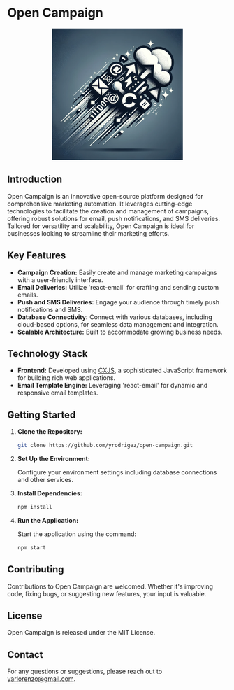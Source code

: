 # Open Campaign
<p align="center">
  <img src="logo.png" alt="Open Campaign Icon" width="300"/>
</p>

## Introduction

Open Campaign is an innovative open-source platform designed for comprehensive marketing automation. It leverages cutting-edge technologies to facilitate the creation and management of campaigns, offering robust solutions for email, push notifications, and SMS deliveries. Tailored for versatility and scalability, Open Campaign is ideal for businesses looking to streamline their marketing efforts.

## Key Features

- **Campaign Creation:** Easily create and manage marketing campaigns with a user-friendly interface.
- **Email Deliveries:** Utilize 'react-email' for crafting and sending custom emails.
- **Push and SMS Deliveries:** Engage your audience through timely push notifications and SMS.
- **Database Connectivity:** Connect with various databases, including cloud-based options, for seamless data management and integration.
- **Scalable Architecture:** Built to accommodate growing business needs.

## Technology Stack

- **Frontend:** Developed using [CXJS](https://cxjs.io/), a sophisticated JavaScript framework for building rich web applications.
- **Email Template Engine:** Leveraging 'react-email' for dynamic and responsive email templates.

## Getting Started

1. **Clone the Repository:**
   ```bash
   git clone https://github.com/yrodrigez/open-campaign.git
2. **Set Up the Environment:**

   Configure your environment settings including database connections and other services.
3. **Install Dependencies:**
   ```bash
   npm install

4. **Run the Application:**

   Start the application using the command:
    ```bash
    npm start

## Contributing
Contributions to Open Campaign are welcomed. Whether it's improving code, fixing bugs, or suggesting new features, your input is valuable.

## License
Open Campaign is released under the MIT License.

## Contact
For any questions or suggestions, please reach out to yarlorenzo@gmail.com.
